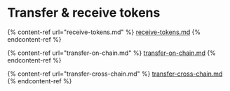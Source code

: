 # Transfer & receive tokens

{% content-ref url="receive-tokens.md" %}
[receive-tokens.md](receive-tokens.md)
{% endcontent-ref %}

{% content-ref url="transfer-on-chain.md" %}
[transfer-on-chain.md](transfer-on-chain.md)
{% endcontent-ref %}

{% content-ref url="transfer-cross-chain.md" %}
[transfer-cross-chain.md](transfer-cross-chain.md)
{% endcontent-ref %}
